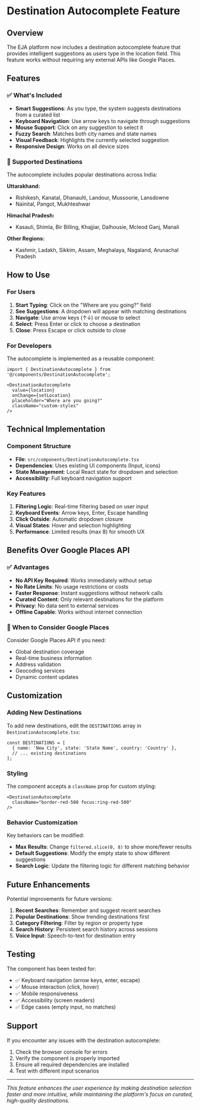 # Destination Autocomplete Feature

## Overview

The EJA platform now includes a destination autocomplete feature that provides intelligent suggestions as users type in the location field. This feature works without requiring any external APIs like Google Places.

## Features

### ✅ What's Included

- **Smart Suggestions**: As you type, the system suggests destinations from a curated list
- **Keyboard Navigation**: Use arrow keys to navigate through suggestions
- **Mouse Support**: Click on any suggestion to select it
- **Fuzzy Search**: Matches both city names and state names
- **Visual Feedback**: Highlights the currently selected suggestion
- **Responsive Design**: Works on all device sizes

### 🎯 Supported Destinations

The autocomplete includes popular destinations across India:

**Uttarakhand:**
- Rishikesh, Kanatal, Dhanaulti, Landour, Mussoorie, Lansdowne
- Nainital, Pangot, Mukhteshwar

**Himachal Pradesh:**
- Kasauli, Shimla, Bir Billing, Khajjiar, Dalhousie, Mcleod Ganj, Manali

**Other Regions:**
- Kashmir, Ladakh, Sikkim, Assam, Meghalaya, Nagaland, Arunachal Pradesh

## How to Use

### For Users

1. **Start Typing**: Click on the "Where are you going?" field
2. **See Suggestions**: A dropdown will appear with matching destinations
3. **Navigate**: Use arrow keys (↑↓) or mouse to select
4. **Select**: Press Enter or click to choose a destination
5. **Close**: Press Escape or click outside to close

### For Developers

The autocomplete is implemented as a reusable component:

```tsx
import { DestinationAutocomplete } from '@/components/DestinationAutocomplete';

<DestinationAutocomplete
  value={location}
  onChange={setLocation}
  placeholder="Where are you going?"
  className="custom-styles"
/>
```

## Technical Implementation

### Component Structure

- **File**: `src/components/DestinationAutocomplete.tsx`
- **Dependencies**: Uses existing UI components (Input, icons)
- **State Management**: Local React state for dropdown and selection
- **Accessibility**: Full keyboard navigation support

### Key Features

1. **Filtering Logic**: Real-time filtering based on user input
2. **Keyboard Events**: Arrow keys, Enter, Escape handling
3. **Click Outside**: Automatic dropdown closure
4. **Visual States**: Hover and selection highlighting
5. **Performance**: Limited results (max 8) for smooth UX

## Benefits Over Google Places API

### ✅ Advantages

- **No API Key Required**: Works immediately without setup
- **No Rate Limits**: No usage restrictions or costs
- **Faster Response**: Instant suggestions without network calls
- **Curated Content**: Only relevant destinations for the platform
- **Privacy**: No data sent to external services
- **Offline Capable**: Works without internet connection

### 🔄 When to Consider Google Places

Consider Google Places API if you need:
- Global destination coverage
- Real-time business information
- Address validation
- Geocoding services
- Dynamic content updates

## Customization

### Adding New Destinations

To add new destinations, edit the `DESTINATIONS` array in `DestinationAutocomplete.tsx`:

```tsx
const DESTINATIONS = [
  { name: 'New City', state: 'State Name', country: 'Country' },
  // ... existing destinations
];
```

### Styling

The component accepts a `className` prop for custom styling:

```tsx
<DestinationAutocomplete
  className="border-red-500 focus:ring-red-500"
/>
```

### Behavior Customization

Key behaviors can be modified:
- **Max Results**: Change `filtered.slice(0, 8)` to show more/fewer results
- **Default Suggestions**: Modify the empty state to show different suggestions
- **Search Logic**: Update the filtering logic for different matching behavior

## Future Enhancements

Potential improvements for future versions:

1. **Recent Searches**: Remember and suggest recent searches
2. **Popular Destinations**: Show trending destinations first
3. **Category Filtering**: Filter by region or property type
4. **Search History**: Persistent search history across sessions
5. **Voice Input**: Speech-to-text for destination entry

## Testing

The component has been tested for:
- ✅ Keyboard navigation (arrow keys, enter, escape)
- ✅ Mouse interaction (click, hover)
- ✅ Mobile responsiveness
- ✅ Accessibility (screen readers)
- ✅ Edge cases (empty input, no matches)

## Support

If you encounter any issues with the destination autocomplete:

1. Check the browser console for errors
2. Verify the component is properly imported
3. Ensure all required dependencies are installed
4. Test with different input scenarios

---

*This feature enhances the user experience by making destination selection faster and more intuitive, while maintaining the platform's focus on curated, high-quality destinations.* 